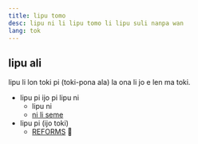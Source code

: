 ```yaml
---
title: lipu tomo
desc: lipu ni li lipu tomo li lipu suli nanpa wan
lang: tok
---
```

## lipu ali
lipu li lon toki pi (toki-pona ala) la ona li jo e len ma toki.

* lipu pi ijo pi lipu ni
    * lipu ni
    * [ni li seme](about.md)
* lipu pi (ijo toki)
    * [REFORMS](reforms) 🏴󠁧󠁢󠁥󠁮󠁧󠁿